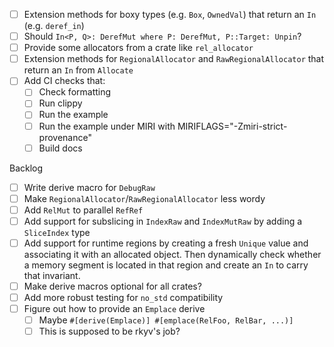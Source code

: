 - [ ] Extension methods for boxy types (e.g. `Box`, `OwnedVal`) that return an `In` (e.g. `deref_in`)
- [ ] Should `In<P, Q>: DerefMut where P: DerefMut, P::Target: Unpin`?
- [ ] Provide some allocators from a crate like `rel_allocator`
- [ ] Extension methods for `RegionalAllocator` and `RawRegionalAllocator` that return an `In` from `Allocate`
- [ ] Add CI checks that:
  - [ ] Check formatting
  - [ ] Run clippy
  - [ ] Run the example
  - [ ] Run the example under MIRI with MIRIFLAGS="-Zmiri-strict-provenance"
  - [ ] Build docs

Backlog
- [ ] Write derive macro for `DebugRaw`
- [ ] Make `RegionalAllocator`/`RawRegionalAllocator` less wordy
- [ ] Add `RelMut` to parallel `RefRef`
- [ ] Add support for subslicing in `IndexRaw` and `IndexMutRaw` by adding a `SliceIndex` type
- [ ] Add support for runtime regions by creating a fresh `Unique` value and associating it with an allocated object. Then dynamically check whether a memory segment is located in that region and create an `In` to carry that invariant.
- [ ] Make derive macros optional for all crates?
- [ ] Add more robust testing for `no_std` compatibility
- [ ] Figure out how to provide an `Emplace` derive
  - [ ] Maybe `#[derive(Emplace)] #[emplace(RelFoo, RelBar, ...)]`
  - [ ] This is supposed to be rkyv's job?
